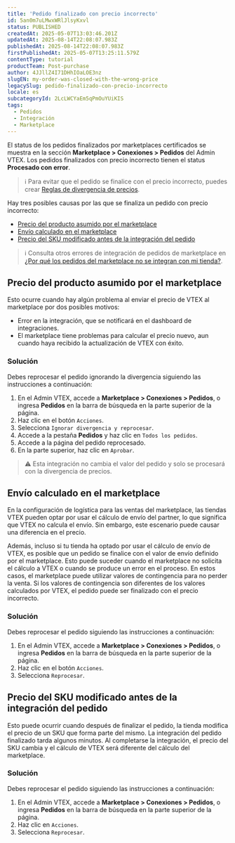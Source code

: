 ```yaml
---
title: 'Pedido finalizado con precio incorrecto'
id: 5an0m7uLMwxWRlJlsyKxvl
status: PUBLISHED
createdAt: 2025-05-07T13:03:46.201Z
updatedAt: 2025-08-14T22:08:07.983Z
publishedAt: 2025-08-14T22:08:07.983Z
firstPublishedAt: 2025-05-07T13:25:11.579Z
contentType: tutorial
productTeam: Post-purchase
author: 4JJllZ4I71DHhIOaLOE3nz
slugEN: my-order-was-closed-with-the-wrong-price
legacySlug: pedido-finalizado-con-precio-incorrecto
locale: es
subcategoryId: 2LcLWCYaEm5qPmOuYUiKIS
tags:
  - Pedidos
  - Integración
  - Marketplace
---
```


El status de los pedidos finalizados por marketplaces certificados se muestra en la sección **Marketplace > Conexiones > Pedidos** del Admin VTEX. Los pedidos finalizados con precio incorrecto tienen el status **Procesado con error**. 

> ℹ️ Para evitar que el pedido se finalice con el precio incorrecto, puedes crear [Reglas de divergencia de precios](/es/tutorial/regra-de-divergencia-de-valores--6RlFLhD1rIRRshl83KnCjW).

Hay tres posibles causas por las que se finaliza un pedido con precio incorrecto:
- [Precio del producto asumido por el marketplace](#precio-del-producto-asumido-por-el-marketplace)
- [Envío calculado en el marketplace](#envio-calculado-en-el-marketplace)
- [Precio del SKU modificado antes de la integración del pedido](#precio-del-SKU-modificado-antes-de-la-integracion-del-pedido)

> ℹ️ Consulta otros errores de integración de pedidos de marketplace en [¿Por qué los pedidos del marketplace no se integran con mi tienda?](/es/tutorial/porque-os-pedidos-do-marketplace-nao-integram-com-minha-loja--275YvF8dyry5KmfY9epoET).

## Precio del producto asumido por el marketplace

Esto ocurre cuando hay algún problema al enviar el precio de VTEX al marketplace por dos posibles motivos:
- Error en la integración, que se notificará en el dashboard de integraciones.
- El marketplace tiene problemas para calcular el precio nuevo, aun cuando haya recibido la actualización de VTEX con éxito.

### Solución 	

Debes reprocesar el pedido ignorando la divergencia siguiendo las instrucciones a continuación:

1. En el Admin VTEX, accede a **Marketplace > Conexiones > Pedidos**, o ingresa **Pedidos** en la barra de búsqueda en la parte superior de la página.
2. Haz clic en el botón `Acciones`.
3. Selecciona `Ignorar divergencia y reprocesar`.
4. Accede a la pestaña **Pedidos** y haz clic en `Todos los pedidos`.
5. Accede a la página del pedido reprocesado.
6. En la parte superior, haz clic en `Aprobar`.

> ⚠️ Esta integración no cambia el valor del pedido y solo se procesará con la divergencia de precios.

## Envío calculado en el marketplace

En la configuración de logística para las ventas del marketplace, las tiendas VTEX pueden optar por usar el cálculo de envío del partner, lo que significa que VTEX no calcula el envío. Sin embargo, este escenario puede causar una diferencia en el precio.

Además, incluso si tu tienda ha optado por usar el cálculo de envío de VTEX, es posible que un pedido se finalice con el valor de envío definido por el marketplace. Esto puede suceder cuando el marketplace no solicita el cálculo a VTEX o cuando se produce un error en el proceso. En estos casos, el marketplace puede utilizar valores de contingencia para no perder la venta. Si los valores de contingencia son diferentes de los valores calculados por VTEX, el pedido puede ser finalizado con el precio incorrecto.

### Solución

Debes reprocesar el pedido siguiendo las instrucciones a continuación:

1. En el Admin VTEX, accede a **Marketplace > Conexiones > Pedidos**, o ingresa **Pedidos** en la barra de búsqueda en la parte superior de la página.
2. Haz clic en el botón `Acciones`.
3. Selecciona `Reprocesar`.

## Precio del SKU modificado antes de la integración del pedido

Esto puede ocurrir cuando después de finalizar el pedido, la tienda modifica el precio de un SKU que forma parte del mismo. La integración del pedido finalizado tarda algunos minutos. Al completarse la integración, el precio del SKU cambia y el cálculo de VTEX será diferente del cálculo del marketplace.

### Solución

Debes reprocesar el pedido siguiendo las instrucciones a continuación:

1. En el Admin VTEX, accede a **Marketplace > Conexiones > Pedidos**, o ingresa **Pedidos** en la barra de búsqueda en la parte superior de la página.
2. Haz clic en `Acciones`.
3. Selecciona `Reprocesar`.

